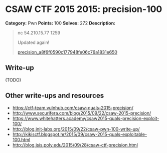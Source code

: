# CSAW CTF 2015 2015: precision-100

**Category:** Pwn
**Points:** 100
**Solves:** 272
**Description:**

> nc 54.210.15.77 1259
>
> Updated again!
>
> [precision_a8f6f0590c177948fe06c76a1831e650](precision_a8f6f0590c177948fe06c76a1831e650)


## Write-up

(TODO)

## Other write-ups and resources

* <https://ctf-team.vulnhub.com/csaw-quals-2015-precision/>
* <http://www.securifera.com/blog/2015/09/22/csaw-2015-precision/>
* <https://www.whitehatters.academy/csaw2015-quals-precision-exploit-100/>
* <http://blog.init-labs.org/2015/09/22/csaw-pwn-100-write-up/>
* <http://kikisctf.blogspot.hr/2015/09/csaw-2015-quals-exploitable-100.html>
* <http://blog.isis.poly.edu/2015/09/28/csaw-ctf-precision.html>
